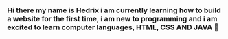 ### Hi there my name is Hedrix i am currently learning how to build a website for the first time, i am new to programming and i am excited to learn computer languages, HTML, CSS AND JAVA 👋

<!--
**hendrix-mulota/hendrix-mulota** is a ✨ _special_ ✨ repository because its `README.md` (this file) appears on your GitHub profile.

Here are some ideas to get you started:

- 🔭 I’m currently working on bulding a website
- 🌱 I’m currently learning html, css and java
- 📫 How to reach me: Hendrixmulota@gmail.com
-->
